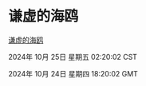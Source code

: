 # 谦虚的海鸥
[谦虚的海鸥](http://219.139.199.238:56308/qxdho/course/base/hotlink/index.php)

2024年 10月 25日 星期五 02:20:02 CST

2024年 10月 24日 星期四 18:20:02 GMT

